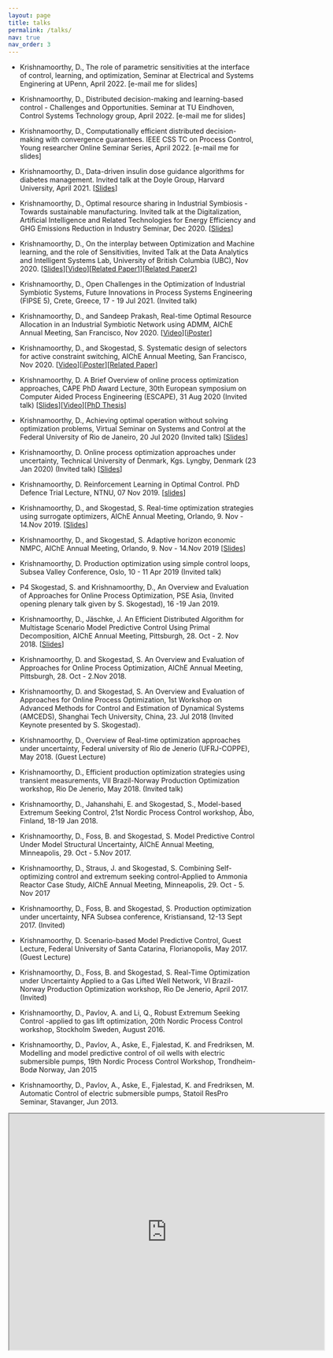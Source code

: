 ```yaml
---
layout: page
title: talks
permalink: /talks/
nav: true
nav_order: 3
---
```


* Krishnamoorthy, D., The role of parametric sensitivities at the interface of control, learning, and optimization,
Seminar at Electrical and Systems Enginering at UPenn, April 2022. [e-mail me for slides]
* Krishnamoorthy, D., Distributed decision-making and learning-based control - Challenges and Opportunities. Seminar at TU Eindhoven, Control Systems Technology group, April 2022. [e-mail me for slides]
* Krishnamoorthy, D., Computationally efficient distributed decision-making with convergence guarantees. IEEE CSS TC on Process Control, Young researcher Online Seminar Series, April 2022. [e-mail me for slides]
* Krishnamoorthy, D., Data-driven insulin dose guidance algorithms for diabetes management. Invited talk at the Doyle Group, Harvard University, April 2021. [[Slides](https://www.dropbox.com/s/31n7k2fvxlhg0p0/2021_Harvard_SEAS_DoyleLab.pdf?dl=0)]
* Krishnamoorthy, D., Optimal resource sharing in Industrial Symbiosis - Towards sustainable manufacturing. Invited talk at the Digitalization, Artificial Intelligence and Related Technologies for Energy Efficiency and GHG Emissions Reduction in Industry Seminar,  Dec 2020. [[Slides](http://folk.ntnu.no/dineshk/Presentations/EnergyEfficiency_seminar_DK.pdf)]
* Krishnamoorthy, D., On the interplay between Optimization and Machine learning, and the role of Sensitivities, Invited Talk at the Data Analytics and Intelligent Systems Lab, University of British Columbia (UBC), Nov 2020. [[Slides](http://folk.ntnu.no/dineshk/Presentations/Optimization_ML.pdf)][[Video](https://www.youtube.com/watch?v=6wMR3fw5Uv4&ab_channel=DineshKrishnamoorthy)][[Related Paper1](https://arxiv.org/abs/2009.07398)][[Related Paper2](https://arxiv.org/abs/2009.05845)]

* Krishnamoorthy, D., Open Challenges in the Optimization of Industrial Symbiotic Systems, Future Innovations in Process Systems Engineering (FIPSE 5), Crete, Greece, 17 - 19 Jul 2021. (Invited talk)
*	Krishnamoorthy, D., and Sandeep Prakash, Real-time Optimal Resource Allocation in an Industrial Symbiotic Network using ADMM, AIChE Annual Meeting, San Francisco, Nov 2020. [[Video](https://www.youtube.com/watch?v=UV82GkfsyM4&ab_channel=DineshKrishnamoorthy)][[iPoster](https://ann20-aiche.ipostersessions.com/default.aspx?s=3A-FD-9B-DC-49-E0-38-46-FB-78-72-B8-67-70-92-E2)]
*	Krishnamoorthy, D., and Skogestad, S. Systematic design of selectors for active constraint switching, AIChE Annual Meeting, San Francisco, Nov 2020. [[Video](https://www.youtube.com/watch?v=uBrG1OmaKw8&ab_channel=DineshKrishnamoorthy)][[iPoster](https://ann20-aiche.ipostersessions.com/default.aspx?s=99-BA-08-83-39-AE-0E-6F-2A-0A-29-07-0A-42-1B-E5)][[Related Paper](https://www.sciencedirect.com/science/article/pii/S0098135420307274)]
* Krishnamoorthy, D. A Brief Overview of online process optimization approaches, CAPE PhD Award Lecture, 30th European symposium on Computer Aided Process Engineering (ESCAPE), 31 Aug 2020 (Invited talk) [[Slides](http://folk.ntnu.no/dineshk/Presentations/CAPE%20Award%20Lecture.pdf)][[Video](https://youtu.be/O_1hDuIlhvA)][[PhD Thesis](http://folk.ntnu.no/dineshk/Research/PhD_thesis/Thesis_Main.pdf)]
*	Krishnamoorthy, D., Achieving optimal operation without solving optimization problems, Virtual Seminar on Systems and Control at the Federal University of Rio de Janeiro, 20 Jul 2020 (Invited talk) [[Slides](http://folk.ntnu.no/dineshk/Presentations/Slides_COPPE_seminar.pdf)]
* Krishnamoorthy, D. Online process optimization approaches under uncertainty, Technical University of Denmark, Kgs. Lyngby, Denmark (23 Jan 2020) (Invited talk) [[Slides](http://folk.ntnu.no/dineshk/Presentations/RTO%20workshop_DTU_Jan2020.pdf)]
* Krishnamoorthy, D. Reinforcement Learning in Optimal Control. PhD Defence Trial Lecture, NTNU, 07 Nov 2019. [[slides](http://folk.ntnu.no/dineshk/Presentations/TrialLecture_RL_Dinesh%20Krishnamoorthy.pdf)]
*	Krishnamoorthy, D., and Skogestad, S. Real-time optimization strategies using surrogate optimizers, AIChE Annual Meeting, Orlando, 9. Nov - 14.Nov 2019. [[Slides](http://folk.ntnu.no/dineshk/Presentations/SurrogateOptimizer.pdf)]
*	Krishnamoorthy, D., and Skogestad, S. Adaptive horizon economic NMPC, AIChE Annual Meeting, Orlando, 9. Nov - 14.Nov 2019 [[Slides](http://folk.ntnu.no/dineshk/Presentations/AHeNMPC.pdf)]
* Krishnamoorthy, D. Production optimization using simple control loops, Subsea Valley Conference, Oslo, 10 - 11 Apr 2019 (Invited talk)
*	P4 Skogestad, S. and Krishnamoorthy, D., An Overview and Evaluation of Approaches for Online Process Optimization, PSE Asia, (Invited opening plenary talk given by S. Skogestad), 16 -19 Jan 2019.
*	Krishnamoorthy, D., Jäschke, J. An Efficient Distributed Algorithm for Multistage Scenario Model Predictive Control Using Primal Decomposition, AIChE Annual Meeting, Pittsburgh, 28. Oct - 2. Nov 2018. [[Slides](http://folk.ntnu.no/dineshk/Presentations/AIChE_MPC_slides.pdf)]
*	Krishnamoorthy, D. and Skogestad, S. An Overview and Evaluation of Approaches for Online Process Optimization, AIChE Annual Meeting, Pittsburgh, 28. Oct - 2.Nov 2018.
*	Krishnamoorthy, D. and Skogestad, S. An Overview and Evaluation of Approaches for Online Process Optimization, 1st Workshop on Advanced Methods for Control and Estimation of Dynamical Systems (AMCEDS), Shanghai Tech University, China, 23. Jul 2018 (Invited Keynote presented by S. Skogestad).
*	Krishnamoorthy, D., Overview of Real-time optimization approaches under uncertainty, Federal university of Rio de Jenerio (UFRJ-COPPE), May 2018. (Guest Lecture)
*	Krishnamoorthy, D., Efficient production optimization strategies using transient measurements, VII Brazil-Norway Production Optimization workshop, Rio De Jenerio, May 2018. (Invited talk)
*	Krishnamoorthy, D., Jahanshahi, E. and Skogestad, S., Model-based Extremum Seeking Control, 21st Nordic Process Control workshop, Åbo, Finland, 18-19 Jan 2018.
*	Krishnamoorthy, D., Foss, B. and Skogestad, S. Model Predictive Control Under Model Structural Uncertainty, AIChE Annual Meeting, Minneapolis, 29. Oct - 5.Nov 2017.
*	Krishnamoorthy, D., Straus, J. and Skogestad, S. Combining Self-optimizing control and extremum seeking control-Applied to Ammonia Reactor Case Study, AIChE Annual Meeting, Minneapolis, 29. Oct - 5. Nov 2017
*	Krishnamoorthy, D., Foss, B. and Skogestad, S. Production optimization under uncertainty, NFA Subsea conference, Kristiansand, 12-13 Sept 2017. (Invited)
*	Krishnamoorthy, D. Scenario-based Model Predictive Control, Guest Lecture, Federal University of Santa Catarina, Florianopolis, May 2017. (Guest Lecture)
*	Krishnamoorthy, D., Foss, B. and Skogestad, S. Real-Time Optimization under Uncertainty Applied to a Gas Lifted Well Network, VI Brazil-Norway Production Optimization workshop, Rio De Jenerio, April 2017. (Invited)
*	Krishnamoorthy, D., Pavlov, A. and Li, Q., Robust Extremum Seeking Control -applied to gas lift optimization, 20th Nordic Process Control workshop, Stockholm Sweden, August 2016.
*	Krishnamoorthy, D., Pavlov, A., Aske, E., Fjalestad, K. and Fredriksen, M. Modelling and model predictive control of oil wells with electric submersible pumps, 19th Nordic Process Control Workshop, Trondheim-Bodø Norway, Jan 2015
*	Krishnamoorthy, D., Pavlov, A., Aske, E., Fjalestad, K. and Fredriksen, M. Automatic Control of electric submersible pumps, Statoil ResPro Seminar, Stavanger, Jun 2013.

<iframe src="https://www.google.com/maps/d/embed?mid=1GRCDuT1MyW-NOGd3qtu-OPZuMjL1YPCC&hl=en" width="640" height="480"></iframe>
